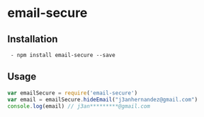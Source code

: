 # email-secure
## Installation
     - npm install email-secure --save

## Usage

```js
var emailSecure = require('email-secure')
var email = emailSecure.hideEmail("j3anhernandez@gmail.com")
console.log(email) // j3an*********@gmail.com
```
 

